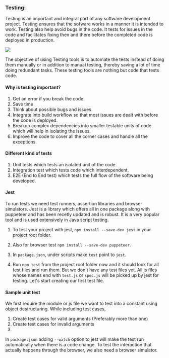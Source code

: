 ### Testing:

Testing is an important and integral part of any software development project. Testing ensures that the sofware works in a manner it is intended to work. Testing also help avoid bugs in the code. It tests for issues in the code and facilitates fixing then and there before the completed code is deployed in production. 

<img src="testing_flowchart.png"/>

The objective of using Testing tools is to automate the tests instead of doing them manually or in addition to manual testing, thereby saving a lot of time doing redundant tasks. These testing tools are nothing but code that tests code. 

#### Why is testing important?
1. Get an error if you break the code
2. Save time
3. Think about possible bugs and issues
4. Integrate into build workflow so that most issues are dealt with before the code is deployed.
5. Breakup complex dependencies into smaller testable units of code which will help in isolating the issues. 
6. Improve the code to cover all the corner cases and handle all the exceptions.

#### Different kind of tests
1. Unit tests which tests an isolated unit of the code.
2. Integration test which tests code which interdependent.
3. E2E (End to End test) which tests the full flow of the software being developed.

#### Jest
To run tests we need test runners, assertion libraries and browser simulators.
Jest is a library which offers all in one package along with puppeteer and has been recetly updated and is robust. It is a very popular tool and is used extensively in Java script testing.


1. To test your project with jest, `npm install --save-dev jest` in your project root folder.

2. Also for browser test `npm install --save-dev puppeteer`.

3. In `package.json`, under scripts make `test` point to `jest`. 

4. Run `npm test` from the project root folder now and it should look for all test files and run them. But we don't have any test files yet. All js files whose names end with `test.js` or `spec.js`  will be picked up by jest for testing. Let's start creating our first test file.

#### Sample unit test
We first require the module or js file we want to test into a constant using object destructuring. 
While including test cases, 
1. Create test cases for valid arguments (Preferably more than one)
2. Create test cases for invalid arguments
3. 
In `package.json` adding `--watch` option to jest will make the test run automatically when there is a code change.
To test the interaction that actually happens through the browser, we also need a browser simulator. 


